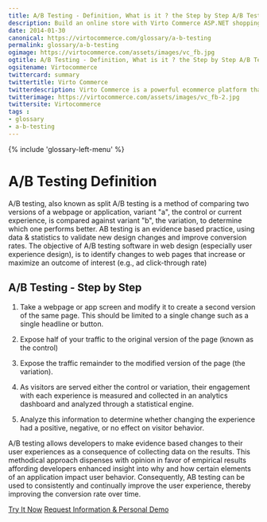```yaml
---
title: A/B Testing - Definition, What is it ? the Step by Step A/B Testing Process and why is A/B Testing important?| Glossary Virto Commerce.
description: Build an online store with Virto Commerce ASP.NET shopping cart software. Benefit from an open source shopping cart software that has every feature you need.
date: 2014-01-30
canonical: https://virtocommerce.com/glossary/a-b-testing
permalink: glossary/a-b-testing
ogimage: https://virtocommerce.com/assets/images/vc_fb.jpg
ogtitle: A/B Testing - Definition, What is it ? the Step by Step A/B Testing Process and why is A/B Testing important?| Glossary Virto Commerce.
ogsitename: Virtocommerce
twittercard: summary
twittertitle: Virto Commerce
twitterdescription: Virto Commerce is a powerful ecommerce platform that includes everything you need to create an online store and sell online. Try it free with Free Community License
twitterimage: https://virtocommerce.com/assets/images/vc_fb-2.jpg
twittersite: Virtocommerce
tags : 
- glossary
- a-b-testing
---
```

<div class="business-features clearfix __responsive">
    {% include 'glossary-left-menu' %}
    <div class="business-cnt">
        <div class="head __cart">
            <h1 class="title">A/B Testing Definition</h1>
        </div>
        <p class="text">A/B testing, also known as split A/B testing is a method of comparing two versions of a webpage or application, variant "a", the control or current experience, is compared against variant "b", the variation, to determine which one performs better. AB testing is an evidence based practice, using data & statistics to validate new design changes and improve conversion rates. The objective of A/B testing software in web design (especially user experience design), is to identify changes to web pages that increase or maximize an outcome of interest (e.g., ad click-through rate)</p>
        <h2 class="sub-title">A/B Testing - Step by Step</h2>
        <ol class="text">
            <li>
                <p>
                    Take a webpage or app screen and modify it to create a second version of the same page. This should be limited to a single change such as a single headline or button.
                </p>
            </li>
            <li>
                <p>Expose half of your traffic to the original version of the page (known as the control)</p>
            </li>
            <li>
                <p>
                    Expose the traffic remainder to the modified version of the page (the variation).
                </p>
            </li>
            <li>
                <p>
                    As visitors are served either the control or variation, their engagement with each experience is measured and collected in an analytics dashboard and analyzed through a statistical engine.
                </p>
            </li>
            <li>
                <p>
                    Analyze this information to determine whether changing the experience had a positive, negative, or no effect on visitor behavior.
                </p>
            </li>
        </ol>
        <p class="text">A/B testing allows developers to make evidence based changes to their user experiences as a consequence of collecting data on the results. This methodical approach dispenses with opinion in favor of empirical results affording developers enhanced insight into why and how certain elements of an application impact user behavior. Consequently, AB testing can be used to consistently and continually improve the user experience, thereby improving the conversion rate over time.</p>
		<div class="buttons">
			<a class="button fill" href="/try-now">Try It Now</a>
			<a class="button fill" href="/contact-us">Request Information & Personal Demo</a>
		</div>
    </div>
</div>